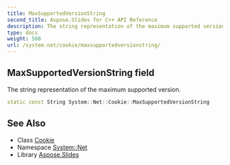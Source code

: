 ```yaml
---
title: MaxSupportedVersionString
second_title: Aspose.Slides for C++ API Reference
description: The string representation of the maximum supported version.
type: docs
weight: 560
url: /system.net/cookie/maxsupportedversionstring/
---
```

## MaxSupportedVersionString field


The string representation of the maximum supported version.

```cpp
static const String System::Net::Cookie::MaxSupportedVersionString
```

## See Also

* Class [Cookie](../)
* Namespace [System::Net](../../)
* Library [Aspose.Slides](../../../)